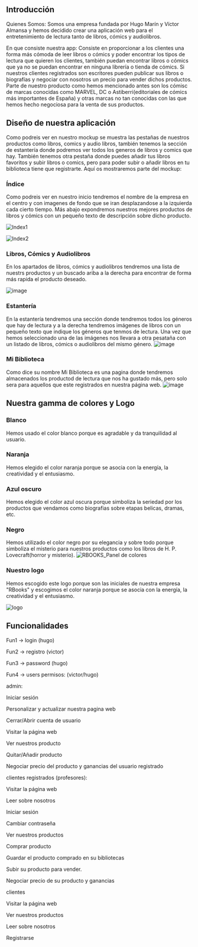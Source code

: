 ## Introducción
Quienes Somos:
Somos una empresa fundada por Hugo Marín y Víctor Almansa y hemos decidido crear una aplicación web para el entretenimiento de lectura tanto de libros, cómics y audiolibros.

En que consiste nuestra app:
Consiste en proporcionar a los clientes una forma más cómoda de leer libros o cómics y poder encontrar los tipos de lectura que quieren los clientes, también puedan encontrar libros o cómics que ya no se puedan encontrar en ninguna librería o tienda de cómics. Si nuestros clientes registrados son escritores pueden publicar sus libros o biografías y negociar con nosotros un precio para vender dichos productos. Parte de nuestro producto como hemos mencionado antes son los cómisc de marcas conocidas como MARVEL, DC o Astiberri(editoriales de cómics más importantes de España) y otras marcas no tan conocidas con las que hemos hecho negociosa para la venta de sus productos.


## Diseño de nuestra aplicación
Como podreis ver en nuestro mockup se muestra las pestañas de nuestros productos como libros, comics y audio libros, también tenemos la sección de estantería donde podremos ver todos los generos de libros y comics que hay. También tenemos otra pestaña donde puedes añadir tus libros favoritos y subir libros o comics, pero para poder subir o añadir libros en tu biblioteca tiene que registrarte.
Aquí os mostraremos parte del mockup:

### Índice
Como podreis ver en nuestro inicio tendremos el nombre de la empresa en el centro y con imagenes de fondo que se iran desplazandose a la izquierda cada cierto tiempo. Más abajo expondremos nuestros mejores productos de libros y cómics con un pequeño texto de descripción sobre dicho producto.

![Index1](https://github.com/user-attachments/assets/1861e737-962c-4a44-bb10-d3d0f47c675a)

![Index2](https://github.com/user-attachments/assets/86ed3bb3-a397-4ea3-9071-5146eb465084)




### Libros, Cómics y Audiolibros
En los apartados de libros, cómics y audiolibros tendremos una lista de nuestrs productos y un buscado ariba a la derecha para encontrar de forma más rapida el producto deseado. 

![image](https://github.com/user-attachments/assets/5843927e-bd5c-4371-bea1-a17e168c8c1a)

### Estantería
En la estantería tendremos una sección donde tendremos todos los géneros que hay de lectura y a la derecha tendremos imágenes de libros con un pequeño texto que indique los géneros que tenmos de lectura. Una vez que hemos seleccionado una de las imágenes nos llevara a otra pesataña con un listado de libros, cómics o audiolibros del mismo género.
![image](https://github.com/user-attachments/assets/98c872c3-0395-461c-a091-3221a877ee6e)

### Mi Biblioteca
Como dice su nombre Mi Biblioteca es una pagina donde tendremos almacenados los productod de lectura que nos ha gustado más, pero solo sera para aquellos que este registrados en nuestra página web.
![image](https://github.com/user-attachments/assets/dfec9607-3572-4459-9888-25231dcfbb84)


## Nuestra gamma de colores y Logo
### Blanco
Hemos usado el color blanco porque es agradable y da tranquilidad al usuario. 

### Naranja
Hemos elegido el color naranja porque se asocia con la energía, la creatividad y el entusiasmo.

### Azul oscuro
Hemos elegido el color azul oscura porque simboliza la seriedad por los productos que vendamos como biografias sobre etapas belicas, dramas, etc.

### Negro
Hemos utilizado el color negro por su elegancia y sobre todo porque simboliza el misterio para nuestros productos como los libros de H. P. Lovecraft(horror y misterio).
![RBOOKS_Panel de colores](https://github.com/user-attachments/assets/31e1feab-92b2-4ff0-867c-8120417f4c86)


### Nuestro logo
Hemos escogido este logo porque son las iniciales de nuestra empresa "RBooks" y escogimos el color naranja porque se asocia con la energía, la creatividad y el entusiasmo.

![logo](https://github.com/user-attachments/assets/f5eef2c6-5696-4f00-be2d-d52c9c57c741)



## Funcionalidades

Fun1 → login (hugo)
 
Fun2 → registro (victor)

Fun3 → password (hugo)


Fun4 → users permisos: (victor/hugo)

admin:

Iniciar sesión

Personalizar y actualizar nuestra pagina web

Cerrar/Abrir cuenta de usuario

Visitar la página web

Ver nuestros producto

Quitar/Añadir producto

Negociar precio del producto y ganancias del usuario registrado

 

clientes registrados (profesores):

Visitar la página web

Leer sobre nosotros

Iniciar sesión

Cambiar contraseña

Ver nuestros productos

Comprar producto

Guardar el producto comprado en su bibliotecas

Subir su producto para vender.

Negociar precio de su producto y ganancias

 

clientes

Visitar la página web

Ver nuestros productos

Leer sobre nosotros

Registrarse















